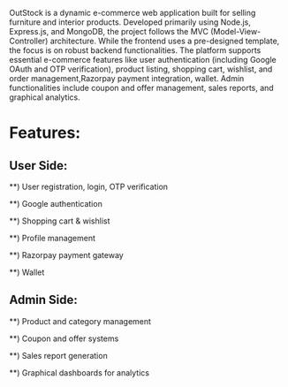 OutStock is a dynamic e-commerce web application built for selling furniture and interior products. Developed primarily using Node.js, Express.js, and MongoDB, the project follows the MVC (Model-View-Controller) architecture. While the frontend uses a pre-designed template, the focus is on robust backend functionalities.
The platform supports essential e-commerce features like user authentication (including Google OAuth and OTP verification), product listing, shopping cart, wishlist, and order management,Razorpay payment integration, wallet. Admin functionalities include coupon and offer management, sales reports, and graphical analytics.

Features:
==========
User Side:
---------
**) User registration, login, OTP verification

**) Google authentication

**) Shopping cart & wishlist

 **) Profile management

 **) Razorpay payment gateway
        
 **) Wallet

Admin Side:
-----------
**) Product and category management

**) Coupon and offer systems

**) Sales report generation

**) Graphical dashboards for analytics
